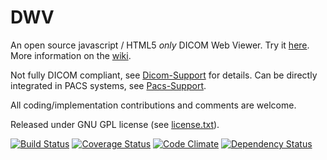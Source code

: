DWV
===

An open source javascript / HTML5 _only_ DICOM Web Viewer. Try it [here](http://ivmartel.github.io/dwv/).
More information on the [wiki](https://github.com/ivmartel/dwv/wiki).

Not fully DICOM compliant,
see [Dicom-Support](https://github.com/ivmartel/dwv/wiki/Dicom-Support) for details. Can be directly integrated in PACS systems, see [Pacs-Support](https://github.com/ivmartel/dwv/wiki/Pacs-Support).

All coding/implementation contributions and comments are welcome.

Released under GNU GPL license (see [license.txt](license.txt)).

[![Build Status](https://travis-ci.org/ivmartel/dwv.svg?branch=master)](https://travis-ci.org/ivmartel/dwv) [![Coverage Status](https://img.shields.io/coveralls/ivmartel/dwv.svg?style=flat)](https://coveralls.io/r/ivmartel/dwv?branch=master) [![Code Climate](https://codeclimate.com/github/ivmartel/dwv.svg)](https://codeclimate.com/github/ivmartel/dwv) [![Dependency Status](https://david-dm.org/ivmartel/dwv.svg)](https://david-dm.org/ivmartel/dwv)
